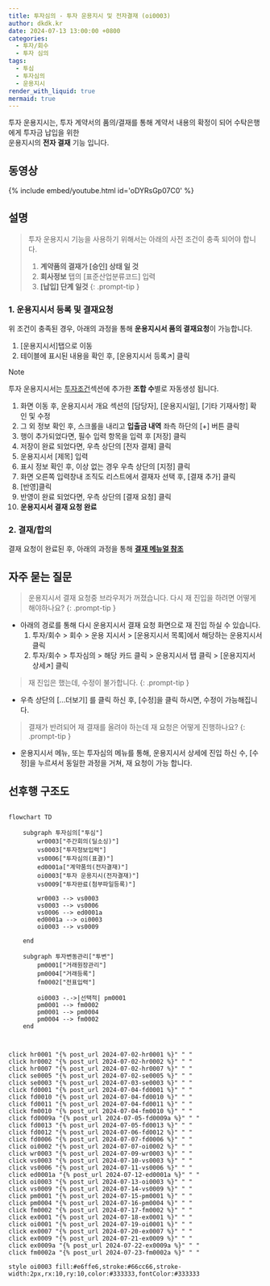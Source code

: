 ```yaml
---
title: 투자심의 - 투자 운용지시 및 전자결재 (oi0003)
author: dkdk.kr
date: 2024-07-13 13:00:00 +0800
categories:
  - 투자/회수
  - 투자 심의
tags:
  - 투심
  - 투자심의
  - 운용지시
render_with_liquid: true
mermaid: true
---
```

투자 운용지시는,
투자 계약서의 품의/결재를 통해 계약서 내용의 확정이 되어
수탁은행에게 투자금 납입을 위한<br> 운용지시의 **전자 결재** 기능 입니다.
## 동영상

{% include embed/youtube.html id='oDYRsGp07C0' %}

## 설명

> 투자 운용지시 기능을 사용하기 위해서는 아래의 사전 조건이 충족 되어야 합니다.
> 1. **계약품의 결재가 [승인] 상태 일 것**
> 2. **회사정보** 탭의 [표준산업분류코드] 입력
> 3. **[납입] 단계 일것**
{: .prompt-tip }


### 1. 운용지시서 등록 및 결재요청
위 조건이 충족된 경우, 아래의 과정을 통해
**운용지시서 품의 결재요청**이 가능합니다.

1. [운용지시서]탭으로 이동
2. 테이블에 표시된 내용을 확인 후, [운용지시서 등록↗] 클릭

> [!NOTE]
> 투자 운용지시서는 [투자조건](https://guide.vcworks.kr/posts/vs0003/)섹션에 추가한 **조합 수**별로 자동생성 됩니다.

1. 화면 이동 후, 운용지시서 개요 섹션의 [담당자], [운용지시일], [기타 기재사항] 확인 및 수정
2. 그 외 정보 확인 후, 스크롤을 내리고 **입출금 내역** 좌측 하단의 [+] 버튼 클릭
3. 행이 추가되었다면, 필수 입력 항목을 입력 후 [저장] 클릭
4. 저장이 완료 되었다면, 우측 상단의 [전자 결재] 클릭
5. 운용지시서 [제목] 입력
6. 표시 정보 확인 후, 이상 없는 경우 우측 상단의 [지정] 클릭
7. 화면 오른쪽 입력창내 조직도 리스트에서 결재자 선택 후, [결재 추가] 클릭
8. [반영]클릭
9. 반영이 완료 되었다면, 우측 상단의 [결재 요청] 클릭
10. **운용지시서 결재 요청 완료**

### 2. 결재/합의
결재 요청이 완료된 후, 아래의 과정을 통해
**[결재 메뉴얼 참조](https://guide.vcworks.kr/posts/ed0001a/)**
## 자주 묻는 질문

> 운용지시서 결재 요청중 브라우저가 꺼졌습니다. 다시 재 진입을 하려면 어떻게 해야하나요?
{: .prompt-tip }

- 아래의 경로를 통해 다시 운용지시서 결재 요청 화면으로 재 진입 하실 수 있습니다.
	1. 투자/회수 > 회수 > 운용 지시서 > [운용지시서 목록]에서 해당하는 운용지시서 클릭
	2. 투자/회수 > 투자심의 > 해당 카드 클릭 > 운용지시서 탭 클릭 > [운용지지서 상세↗] 클릭

> 재 진입은 했는데, 수정이 불가합니다.
{: .prompt-tip }

- 우측 상단의 […더보기] 를 클릭 하신 후, [수정]을 클릭 하시면, 수정이 가능해집니다.

> 결재가 반려되어 재 결재를 올려야 하는데 재 요청은 어떻게 진행하나요?
{: .prompt-tip }

- 운용지시서 메뉴, 또는 투자심의 메뉴를 통해, 운용지시서 상세에 진입 하신 수, [수정]을 누르셔서 동일한 과정을 거쳐, 재 요청이 가능 합니다.

## 선후행 구조도

```mermaid

flowchart TD

    subgraph 투자심의["투심"]
        wr0003["주간회의(딜소싱)"]
        vs0003["투자정보입력"]
        vs0006["투자심의(표결)"]
        ed0001a["계약품의(전자결재)"]
        oi0003["투자 운용지시(전자결재)"]
        vs0009["투자완료(첨부파일등록)"]

        wr0003 --> vs0003
        vs0003 --> vs0006
        vs0006 --> ed0001a
        ed0001a --> oi0003
        oi0003 --> vs0009

    end

    subgraph 투자변동관리["투변"]
        pm0001["거래원장관리"]
        pm0004["거래등록"]
        fm0002["전표입력"]

        oi0003 -.->|선택적| pm0001
        pm0001 --> fm0002
        pm0001 --> pm0004
        pm0004 --> fm0002
    end


    
click hr0001 "{% post_url 2024-07-02-hr0001 %}" " "
click hr0002 "{% post_url 2024-07-02-hr0002 %}" " "
click hr0007 "{% post_url 2024-07-02-hr0007 %}" " "
click se0005 "{% post_url 2024-07-02-se0005 %}" " "
click se0003 "{% post_url 2024-07-03-se0003 %}" " "
click fd0001 "{% post_url 2024-07-04-fd0001 %}" " "
click fd0010 "{% post_url 2024-07-04-fd0010 %}" " "
click fd0011 "{% post_url 2024-07-04-fd0011 %}" " "
click fm0010 "{% post_url 2024-07-04-fm0010 %}" " "
click fd0009a "{% post_url 2024-07-05-fd0009a %}" " "
click fd0013 "{% post_url 2024-07-05-fd0013 %}" " "
click fd0012 "{% post_url 2024-07-06-fd0012 %}" " "
click fd0006 "{% post_url 2024-07-07-fd0006 %}" " "
click oi0002 "{% post_url 2024-07-07-oi0002 %}" " "
click wr0003 "{% post_url 2024-07-09-wr0003 %}" " "
click vs0003 "{% post_url 2024-07-10-vs0003 %}" " "
click vs0006 "{% post_url 2024-07-11-vs0006 %}" " "
click ed0001a "{% post_url 2024-07-12-ed0001a %}" " "
click oi0003 "{% post_url 2024-07-13-oi0003 %}" " "
click vs0009 "{% post_url 2024-07-14-vs0009 %}" " "
click pm0001 "{% post_url 2024-07-15-pm0001 %}" " "
click pm0004 "{% post_url 2024-07-16-pm0004 %}" " "
click fm0002 "{% post_url 2024-07-17-fm0002 %}" " "
click ex0001 "{% post_url 2024-07-18-ex0001 %}" " "
click oi0001 "{% post_url 2024-07-19-oi0001 %}" " "
click ex0007 "{% post_url 2024-07-20-ex0007 %}" " "
click ex0009 "{% post_url 2024-07-21-ex0009 %}" " "
click ex0009a "{% post_url 2024-07-22-ex0009a %}" " "
click fm0002a "{% post_url 2024-07-23-fm0002a %}" " "

style oi0003 fill:#e6ffe6,stroke:#66cc66,stroke-width:2px,rx:10,ry:10,color:#333333,fontColor:#333333


```
